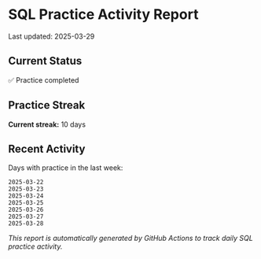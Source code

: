# SQL Practice Activity Report

Last updated: 2025-03-29

## Current Status

✅ Practice completed

## Practice Streak

**Current streak:** 10 days

## Recent Activity

Days with practice in the last week:

```
2025-03-22
2025-03-23
2025-03-24
2025-03-25
2025-03-26
2025-03-27
2025-03-28
```

*This report is automatically generated by GitHub Actions to track daily SQL practice activity.*
